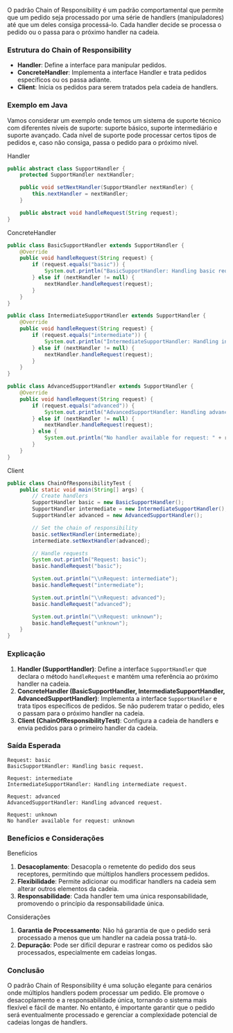 O padrão Chain of Responsibility é um padrão comportamental que permite que um pedido seja processado por uma série de handlers (manipuladores) até que um deles consiga processá-lo. Cada handler decide se processa o pedido ou o passa para o próximo handler na cadeia.

### Estrutura do Chain of Responsibility

- **Handler**: Define a interface para manipular pedidos.
- **ConcreteHandler**: Implementa a interface Handler e trata pedidos específicos ou os passa adiante.
- **Client**: Inicia os pedidos para serem tratados pela cadeia de handlers.

### Exemplo em Java

Vamos considerar um exemplo onde temos um sistema de suporte técnico com diferentes níveis de suporte: suporte básico, suporte intermediário e suporte avançado. Cada nível de suporte pode processar certos tipos de pedidos e, caso não consiga, passa o pedido para o próximo nível.

Handler

```java
public abstract class SupportHandler {
    protected SupportHandler nextHandler;

    public void setNextHandler(SupportHandler nextHandler) {
        this.nextHandler = nextHandler;
    }

    public abstract void handleRequest(String request);
}
```

ConcreteHandler

```java
public class BasicSupportHandler extends SupportHandler {
    @Override
    public void handleRequest(String request) {
        if (request.equals("basic")) {
            System.out.println("BasicSupportHandler: Handling basic request.");
        } else if (nextHandler != null) {
            nextHandler.handleRequest(request);
        }
    }
}

public class IntermediateSupportHandler extends SupportHandler {
    @Override
    public void handleRequest(String request) {
        if (request.equals("intermediate")) {
            System.out.println("IntermediateSupportHandler: Handling intermediate request.");
        } else if (nextHandler != null) {
            nextHandler.handleRequest(request);
        }
    }
}

public class AdvancedSupportHandler extends SupportHandler {
    @Override
    public void handleRequest(String request) {
        if (request.equals("advanced")) {
            System.out.println("AdvancedSupportHandler: Handling advanced request.");
        } else if (nextHandler != null) {
            nextHandler.handleRequest(request);
        } else {
            System.out.println("No handler available for request: " + request);
        }
    }
}

```

Client

```java
public class ChainOfResponsibilityTest {
    public static void main(String[] args) {
        // Create handlers
        SupportHandler basic = new BasicSupportHandler();
        SupportHandler intermediate = new IntermediateSupportHandler();
        SupportHandler advanced = new AdvancedSupportHandler();

        // Set the chain of responsibility
        basic.setNextHandler(intermediate);
        intermediate.setNextHandler(advanced);

        // Handle requests
        System.out.println("Request: basic");
        basic.handleRequest("basic");

        System.out.println("\\nRequest: intermediate");
        basic.handleRequest("intermediate");

        System.out.println("\\nRequest: advanced");
        basic.handleRequest("advanced");

        System.out.println("\\nRequest: unknown");
        basic.handleRequest("unknown");
    }
}

```

### Explicação

1. **Handler (SupportHandler)**: Define a interface `SupportHandler` que declara o método `handleRequest` e mantém uma referência ao próximo handler na cadeia.
2. **ConcreteHandler (BasicSupportHandler, IntermediateSupportHandler, AdvancedSupportHandler)**: Implementa a interface `SupportHandler` e trata tipos específicos de pedidos. Se não puderem tratar o pedido, eles o passam para o próximo handler na cadeia.
3. **Client (ChainOfResponsibilityTest)**: Configura a cadeia de handlers e envia pedidos para o primeiro handler da cadeia.

### Saída Esperada

```
Request: basic
BasicSupportHandler: Handling basic request.

Request: intermediate
IntermediateSupportHandler: Handling intermediate request.

Request: advanced
AdvancedSupportHandler: Handling advanced request.

Request: unknown
No handler available for request: unknown

```

### Benefícios e Considerações

Benefícios

1. **Desacoplamento**: Desacopla o remetente do pedido dos seus receptores, permitindo que múltiplos handlers processem pedidos.
2. **Flexibilidade**: Permite adicionar ou modificar handlers na cadeia sem alterar outros elementos da cadeia.
3. **Responsabilidade**: Cada handler tem uma única responsabilidade, promovendo o princípio da responsabilidade única.

Considerações

1. **Garantia de Processamento**: Não há garantia de que o pedido será processado a menos que um handler na cadeia possa tratá-lo.
2. **Depuração**: Pode ser difícil depurar e rastrear como os pedidos são processados, especialmente em cadeias longas.

### Conclusão

O padrão Chain of Responsibility é uma solução elegante para cenários onde múltiplos handlers podem processar um pedido. Ele promove o desacoplamento e a responsabilidade única, tornando o sistema mais flexível e fácil de manter. No entanto, é importante garantir que o pedido será eventualmente processado e gerenciar a complexidade potencial de cadeias longas de handlers.